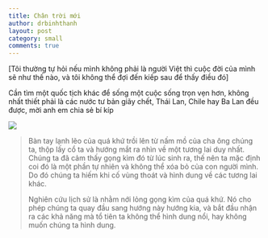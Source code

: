 ```yaml
---
title: Chân trời mới
author: drbinhthanh
layout: post
category: small
comments: true
---
```


[Tôi thường tự hỏi nếu mình không phải là người Việt thì cuộc đời của mình sẽ như thế nào, và tôi không thể đợi đến kiếp sau để thấy điều đó]

Cần tìm một quốc tịch khác để sống một cuộc sống trọn vẹn hơn, không nhất thiết phải là các nước tư bản giãy chết, Thái Lan, Chile hay Ba Lan đều được, mời anh em chia sẻ bí kíp

![](http://www.leonlogothetis.com/wp-content/uploads/2015/08/1773565-640x400.jpg)

> Bàn tay lạnh lẽo của quá khứ trồi lên từ nấm mồ của cha ông chúng ta, thộp lấy cổ ta và hướng mắt ra nhìn về một tương lai duy nhất. Chúng ta đã cảm thấy gọng kìm đó từ lúc sinh ra, thế nên ta mặc định coi đó là một phần tự nhiên và không thể xóa bỏ của con người mình. Do đó chúng ta hiếm khi cố vùng thoát và hình dung về các tương lai khác.
> 
> Nghiên cứu lịch sử là nhằm nới lỏng gọng kìm của quá khứ. Nó cho phép chúng ta quay đầu sang hướng này hướng kia, và bắt đầu nhận ra các khả năng mà tổ tiên ta không thể hình dung nổi, hay không muốn chúng ta hình dung.